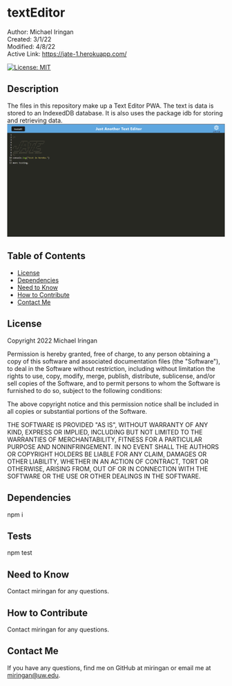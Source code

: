# textEditor

Author: Michael Iringan <br>
Created: 3/1/22 <br>
Modified: 4/8/22 <br>
Active Link: https://jate-1.herokuapp.com/

[![License: MIT](https://img.shields.io/badge/License-MIT-yellow.svg)](https://opensource.org/licenses/MIT)

## Description
The files in this repository make up a Text Editor PWA. The text is data is stored to an IndexedDB database. It is also uses the package idb for storing and retrieving data.
![screenshot](/assets/screenshot.png?raw=true "Screenshot")

## Table of Contents
- [License](#license)
- [Dependencies](#dependencies)
- [Need to Know](#need-to-know)
- [How to Contribute](#how-to-contribute)
- [Contact Me](#contact-me)

## License
Copyright 2022 Michael Iringan

Permission is hereby granted, free of charge, to any person obtaining a copy of this software and associated documentation files (the "Software"), to deal in the Software without restriction, including without limitation the rights to use, copy, modify, merge, publish, distribute, sublicense, and/or sell copies of the Software, and to permit persons to whom the Software is furnished to do so, subject to the following conditions:
        
The above copyright notice and this permission notice shall be included in all copies or substantial portions of the Software.
        
THE SOFTWARE IS PROVIDED "AS IS", WITHOUT WARRANTY OF ANY KIND, EXPRESS OR IMPLIED, INCLUDING BUT NOT LIMITED TO THE WARRANTIES OF MERCHANTABILITY, FITNESS FOR A PARTICULAR PURPOSE AND NONINFRINGEMENT. IN NO EVENT SHALL THE AUTHORS OR COPYRIGHT HOLDERS BE LIABLE FOR ANY CLAIM, DAMAGES OR OTHER LIABILITY, WHETHER IN AN ACTION OF CONTRACT, TORT OR OTHERWISE, ARISING FROM, OUT OF OR IN CONNECTION WITH THE SOFTWARE OR THE USE OR OTHER DEALINGS IN THE SOFTWARE.

## Dependencies
npm i

## Tests
npm test

## Need to Know
Contact miringan for any questions.

## How to Contribute
Contact miringan for any questions.

## Contact Me

If you have any questions, find me on GitHub at miringan or email me at miringan@uw.edu.
    